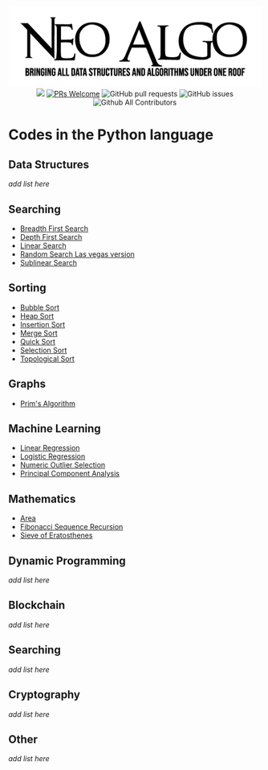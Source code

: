 <p align="center">
    <img src="img/neo_algo.png"><br>
    <img src="https://img.shields.io/github/license/tesseractcoding/neoalgo?style=flat">
    <a href="http://makeapullrequest.com" target="_blank"><img src="https://img.shields.io/badge/PRs-welcome-brightgreen.svg?style=flat" alt="PRs Welcome"></a>
    <img alt="GitHub pull requests" src="https://img.shields.io/github/issues-pr/tesseractcoding/neoalgo">
    <img alt="GitHub issues" src="https://img.shields.io/github/issues/tesseractcoding/neoalgo">
    <img alt="Github All Contributors" src="https://img.shields.io/github/all-contributors/tesseractcoding/neoalgo">
</p>

# Codes in the Python language

## Data Structures
_add list here_

## Searching
* [Breadth First Search](bfs.py)
* [Depth First Search](dfs.py)
* [Linear Search](Linear_Search.py)
* [Random Search Las vegas version](random_search_las_vegas.py)
* [Sublinear Search](Sublinear_search.ipynb)


## Sorting
* [Bubble Sort](Bubble_Sort.py)
* [Heap Sort](Heap_sort.py)
* [Insertion Sort](insertion.py)
* [Merge Sort](Merge_Sort.py)
* [Quick Sort](QuickSort.py)
* [Selection Sort](Selection_Sort.py)
* [Topological Sort](topological_sort.py)

## Graphs
* [Prim's Algorithm](Prim_Algorithm.py)

## Machine Learning
* [Linear Regression](Linear_Regression.ipynb)
* [Logistic Regression](Logistic_Regression.ipynb)
* [Numeric Outlier Selection](Numerical_outlier_method.ipynb)
* [Principal Component Analysis](principal_component_analysis.ipynb)

## Mathematics
* [Area](Area.py)
* [Fibonacci Sequence Recursion](fibonacci_recursion.py)
* [Sieve of Eratosthenes](prime_number_using_sieve_of_Eratosthenes.py)


## Dynamic Programming
_add list here_

## Blockchain
_add list here_

## Searching
_add list here_

## Cryptography
_add list here_

## Other
_add list here_
